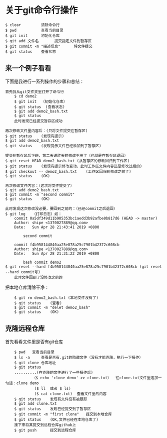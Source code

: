 # 关于git命令行操作

	$ clear			清除命令行
	$ pwd			查看当前目录
	$ git init		初始化仓库
	$ git add 文件名		提交指定文件到暂存区
	$ git commit -m "描述信息"		将文件提交
	$ git status	查看状态

## 来一个例子看看

下面是我进行一系列操作的步骤和总结：
	

```
首先我从git文件夹里打开了命令行
	$ cd demo2
	$ git init	（初始化仓库）
	$ git status  (查看状态)
	$ git add demo2_bash.txt
	$ git status
	此时发现已经提交暂存区成功
```



	再次修改文件里内容后：(只将文件提交在暂存区)
	$ git status	(发现有提示)
	$ git add demo2_bash.txt
	$ git status	(发现提示文件已经添加到了暂存区)
	
	提交到暂存区后下班，第二天说昨天的修改不用了（也就是在暂存区退回）
	$ git reset HEAD demo2_bash.txt	(从暂存区的修改回归到工作区)
	$ git status	(发现有提示修改变动，此时工作区文件内容还是修改过后的)
	$ git checkout -- demo2_bash.txt	(工作区回归到修改之前了)
	$ git status	(OK)
	
	再次修改文件内容：（这次将文件提交了）
	$ git add demo2_bash.txt
	$ git commit -m "second commit"
	$ git status	(OK)
	
	此时发现这次修改没必要，要回到之前的：（已经commit之后退回）
	$ git log	（打印日志）如：
		commit 0a5df349d11b905353bc1aedd3b92afbe0b817d6 (HEAD -> master)
		Author: shipe <1370027889@qq.com>
		Date:   Sun Apr 28 21:43:41 2019 +0800
	
			second commit
	
		commit f4b958144840aa25e878a25c7901b42372c608cb
		Author: shipe <1370027889@qq.com>
		Date:   Sun Apr 28 21:31:22 2019 +0800
	
			bash commit demo2
	$ git reset --hard f4b958144840aa25e878a25c7901b42372c608cb	(git reset --hard commit号)
		此时文件回到了没修改之前的

把本地仓库清除干净：
	

```
    $ git rm demo2_bash.txt	(本地文件没有了)
	$ git status	(查看)
	$ git commit -m "delet demo2_bash"
	$ git status	(OK)
```

## 克隆远程仓库

首先看看文件里是否有git仓库

```
	$ pwd	查看当前目录
	$ ls -a		查看是否有.git的隐藏文件（没有才能克隆，执行一下操作）
	$ git clone 仓库地址
	$ git status	
	..........(在克隆的文件进行了一些操作后)
			（$ echo 'clone demo' >> clone.txt）	往clone.txt文件里追加一句话：clone demo
			 ($ ll  或者 $ ls)
			 ($ cat clone.txt)	查看文件里的内容
	$ git status	发现有文件没有被跟踪
	$ git add clone.txt
	$ git status	发现已经提交到了暂存区
	$ git commit -m "first clone"	提交到本地仓库
	$ git status	(OK,文件已经在本地仓库了)
	接下来将其提交到远程仓库github上
	$ git push		提交到远程仓库
	
		
```

